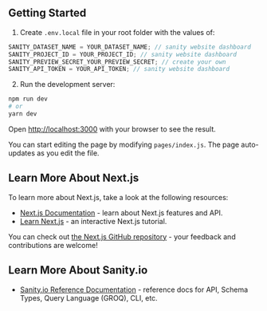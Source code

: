 ## Getting Started

1. Create `.env.local` file in your root folder with the values of:

```javascript
SANITY_DATASET_NAME = YOUR_DATASET_NAME; // sanity website dashboard
SANITY_PROJECT_ID = YOUR_PROJECT_ID; // sanity website dashboard
SANITY_PREVIEW_SECRET_YOUR_PREVIEW_SECRET; // create your own
SANITY_API_TOKEN = YOUR_API_TOKEN; // sanity website dashboard
```

2. Run the development server:

```bash
npm run dev
# or
yarn dev
```

Open [http://localhost:3000](http://localhost:3000) with your browser to see the result.

You can start editing the page by modifying `pages/index.js`. The page auto-updates as you edit the file.

## Learn More About Next.js

To learn more about Next.js, take a look at the following resources:

- [Next.js Documentation](https://nextjs.org/docs) - learn about Next.js features and API.
- [Learn Next.js](https://nextjs.org/learn) - an interactive Next.js tutorial.

You can check out [the Next.js GitHub repository](https://github.com/vercel/next.js/) - your feedback and contributions are welcome!

## Learn More About Sanity.io

- [Sanity.io Reference Documentation](https://www.sanity.io/docs/reference) - reference docs for API, Schema Types, Query Language (GROQ), CLI, etc.

